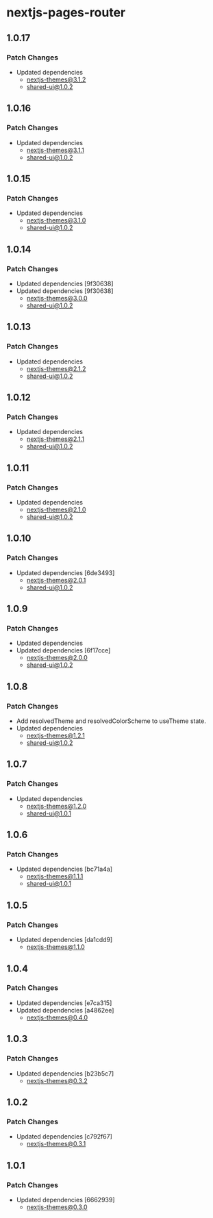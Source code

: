 # nextjs-pages-router

## 1.0.17

### Patch Changes

- Updated dependencies
  - nextjs-themes@3.1.2
  - shared-ui@1.0.2

## 1.0.16

### Patch Changes

- Updated dependencies
  - nextjs-themes@3.1.1
  - shared-ui@1.0.2

## 1.0.15

### Patch Changes

- Updated dependencies
  - nextjs-themes@3.1.0
  - shared-ui@1.0.2

## 1.0.14

### Patch Changes

- Updated dependencies [9f30638]
- Updated dependencies [9f30638]
  - nextjs-themes@3.0.0
  - shared-ui@1.0.2

## 1.0.13

### Patch Changes

- Updated dependencies
  - nextjs-themes@2.1.2
  - shared-ui@1.0.2

## 1.0.12

### Patch Changes

- Updated dependencies
  - nextjs-themes@2.1.1
  - shared-ui@1.0.2

## 1.0.11

### Patch Changes

- Updated dependencies
  - nextjs-themes@2.1.0
  - shared-ui@1.0.2

## 1.0.10

### Patch Changes

- Updated dependencies [6de3493]
  - nextjs-themes@2.0.1
  - shared-ui@1.0.2

## 1.0.9

### Patch Changes

- Updated dependencies
- Updated dependencies [6f17cce]
  - nextjs-themes@2.0.0
  - shared-ui@1.0.2

## 1.0.8

### Patch Changes

- Add resolvedTheme and resolvedColorScheme to useTheme state.
- Updated dependencies
  - nextjs-themes@1.2.1
  - shared-ui@1.0.2

## 1.0.7

### Patch Changes

- Updated dependencies
  - nextjs-themes@1.2.0
  - shared-ui@1.0.1

## 1.0.6

### Patch Changes

- Updated dependencies [bc71a4a]
  - nextjs-themes@1.1.1
  - shared-ui@1.0.1

## 1.0.5

### Patch Changes

- Updated dependencies [da1cdd9]
  - nextjs-themes@1.1.0

## 1.0.4

### Patch Changes

- Updated dependencies [e7ca315]
- Updated dependencies [a4862ee]
  - nextjs-themes@0.4.0

## 1.0.3

### Patch Changes

- Updated dependencies [b23b5c7]
  - nextjs-themes@0.3.2

## 1.0.2

### Patch Changes

- Updated dependencies [c792f67]
  - nextjs-themes@0.3.1

## 1.0.1

### Patch Changes

- Updated dependencies [6662939]
  - nextjs-themes@0.3.0
